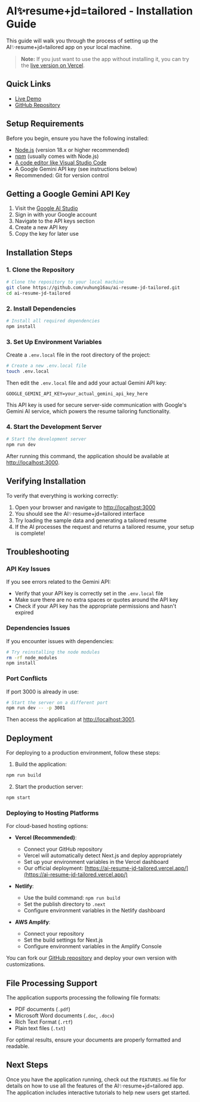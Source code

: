 # AI✨resume+jd=tailored - Installation Guide

This guide will walk you through the process of setting up the AI✨resume+jd=tailored app on your local machine.

> **Note:** If you just want to use the app without installing it, you can try the [live version on Vercel](https://ai-resume-jd-tailored.vercel.app/).

## Quick Links

- [Live Demo](https://ai-resume-jd-tailored.vercel.app/)
- [GitHub Repository](https://github.com/vuhung16au/ai-resume-jd-tailored)

## Setup Requirements

Before you begin, ensure you have the following installed:

- [Node.js](https://nodejs.org/) (version 18.x or higher recommended)
- [npm](https://www.npmjs.com/) (usually comes with Node.js)
- [A code editor like Visual Studio Code](https://code.visualstudio.com/)
- A Google Gemini API key (see instructions below)
- Recommended: Git for version control

## Getting a Google Gemini API Key

1. Visit the [Google AI Studio](https://ai.google.dev/)
2. Sign in with your Google account
3. Navigate to the API keys section
4. Create a new API key
5. Copy the key for later use

## Installation Steps

### 1. Clone the Repository

```zsh
# Clone the repository to your local machine
git clone https://github.com/vuhung16au/ai-resume-jd-tailored.git
cd ai-resume-jd-tailored
```

### 2. Install Dependencies

```zsh
# Install all required dependencies
npm install
```

### 3. Set Up Environment Variables

Create a `.env.local` file in the root directory of the project:

```zsh
# Create a new .env.local file
touch .env.local
```

Then edit the `.env.local` file and add your actual Gemini API key:

```
GOOGLE_GEMINI_API_KEY=your_actual_gemini_api_key_here
```

This API key is used for secure server-side communication with Google's Gemini AI service, which powers the resume tailoring functionality.

### 4. Start the Development Server

```zsh
# Start the development server
npm run dev
```

After running this command, the application should be available at [http://localhost:3000](http://localhost:3000).

## Verifying Installation

To verify that everything is working correctly:

1. Open your browser and navigate to [http://localhost:3000](http://localhost:3000)
2. You should see the AI✨resume+jd=tailored interface
3. Try loading the sample data and generating a tailored resume
4. If the AI processes the request and returns a tailored resume, your setup is complete!

## Troubleshooting

### API Key Issues

If you see errors related to the Gemini API:

- Verify that your API key is correctly set in the `.env.local` file
- Make sure there are no extra spaces or quotes around the API key
- Check if your API key has the appropriate permissions and hasn't expired

### Dependencies Issues

If you encounter issues with dependencies:

```zsh
# Try reinstalling the node modules
rm -rf node_modules
npm install
```

### Port Conflicts

If port 3000 is already in use:

```zsh
# Start the server on a different port
npm run dev -- -p 3001
```

Then access the application at [http://localhost:3001](http://localhost:3001).

## Deployment

For deploying to a production environment, follow these steps:

1. Build the application:

```zsh
npm run build
```

2. Start the production server:

```zsh
npm start
```

### Deploying to Hosting Platforms

For cloud-based hosting options:

- **Vercel (Recommended)**:
  - Connect your GitHub repository
  - Vercel will automatically detect Next.js and deploy appropriately
  - Set up your environment variables in the Vercel dashboard
  - Our official deployment: [https://ai-resume-jd-tailored.vercel.app/](https://ai-resume-jd-tailored.vercel.app/)

- **Netlify**:
  - Use the build command: `npm run build`
  - Set the publish directory to `.next`
  - Configure environment variables in the Netlify dashboard

- **AWS Amplify**:
  - Connect your repository
  - Set the build settings for Next.js
  - Configure environment variables in the Amplify Console

You can fork our [GitHub repository](https://github.com/vuhung16au/ai-resume-jd-tailored) and deploy your own version with customizations.

## File Processing Support

The application supports processing the following file formats:

- PDF documents (`.pdf`) 
- Microsoft Word documents (`.doc`, `.docx`)
- Rich Text Format (`.rtf`)
- Plain text files (`.txt`)

For optimal results, ensure your documents are properly formatted and readable.

## Next Steps

Once you have the application running, check out the `FEATURES.md` file for details on how to use all the features of the AI✨resume+jd=tailored app. The application includes interactive tutorials to help new users get started.
